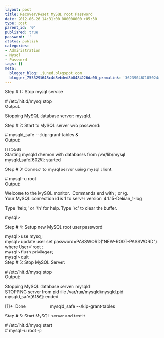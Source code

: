```yaml
---
layout: post
title: Recover/Reset MySQL root Password
date: 2012-06-26 14:31:00.000000000 +05:30
type: post
parent_id: '0'
published: true
password: ''
status: publish
categories:
- Administration
- Mysql
- Password
tags: []
meta:
  blogger_blog: ijuned.blogspot.com
  blogger_7553295648c4d8ebded8b8484926da00_permalink: '3623904671050244886'
---
```

<div dir="ltr" style="text-align:left;">Step # 1 : Stop mysql service</p>
<p># /etc/init.d/mysql stop<br />Output:</p>
<p>Stopping <span class="IL_AD" id="IL_AD1">MySQL database<span class="IL_AD_ICON"></span></span> <span class="IL_AD" id="IL_AD8">server<span class="IL_AD_ICON"></span></span>: mysqld.</p>
<p>Step # 2: Start to <span class="IL_AD" id="IL_AD2">MySQL server<span class="IL_AD_ICON"></span></span> w/o password:</p>
<p># mysqld_safe --skip-grant-tables &amp;<br />Output:</p>
<p>[1] 5988<br />Starting mysqld daemon with databases from /var/lib/mysql<br />mysqld_safe[6025]: started</p>
<p>Step # 3: <span class="IL_AD" id="IL_AD7">Connect<span class="IL_AD_ICON"></span></span> to mysql server using mysql client:</p>
<p># mysql -u root<br />Output:</p>
<p>Welcome to the MySQL monitor.  Commands end with ; or \g.<br />Your MySQL connection id is 1 to server version: 4.1.15-Debian_1-log</p>
<p>Type 'help;' or '\h' <span class="IL_AD" id="IL_AD5">for help<span class="IL_AD_ICON"></span></span>. Type '\c' to clear the buffer.</p>
<p>mysql&gt;</p>
<p>Step # 4: Setup new MySQL root user password</p>
<p>mysql&gt; use mysql;<br />mysql&gt; update user set password=PASSWORD("NEW-ROOT-PASSWORD") where User='root';<br />mysql&gt; flush <span class="IL_AD" id="IL_AD3">privileges<span class="IL_AD_ICON"></span></span>;<br />mysql&gt; quit<br />Step # 5: Stop MySQL Server:</p>
<p># /etc/init.d/mysql stop<br />Output:</p>
<p>Stopping MySQL database server: mysqld<br />STOPPING server from pid file /var/run/mysqld/mysqld.pid<br />mysqld_safe[6186]: ended</p>
<p>[1]+  Done                    mysqld_safe --skip-grant-tables</p>
<p>Step # 6: Start MySQL server and test it</p>
<p># /etc/init.d/mysql start<br /># mysql -u root -p</div>
